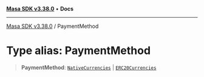 [**Masa SDK v3.38.0**](../README.md) • **Docs**

***

[Masa SDK v3.38.0](../globals.md) / PaymentMethod

# Type alias: PaymentMethod

> **PaymentMethod**: [`NativeCurrencies`](NativeCurrencies.md) \| [`ERC20Currencies`](ERC20Currencies.md)
